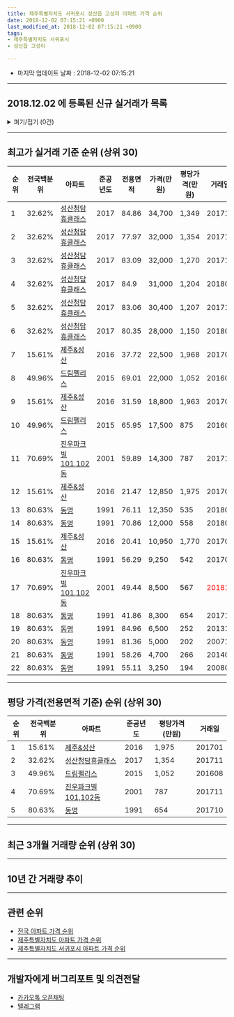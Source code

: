 ```yaml
---
title: 제주특별자치도 서귀포시 성산읍 고성리 아파트 가격 순위
date: 2018-12-02 07:15:21 +0900
last_modified_at: 2018-12-02 07:15:21 +0900
tags:
- 제주특별자치도 서귀포시
- 성산읍 고성리

---
```


* 마지막 업데이트 날짜 : 2018-12-02 07:15:21

---

## 2018.12.02 에 등록된 신규 실거래가 목록

<details>
<summary>펴기/접기 (0건)</summary>
<div markdown="1">

|아파트|전국백분위|준공년도|전용면적|가격(만원)|평당가격(만원)|거래일|
|---|---|---|---|---|---|---|
|없음|||||||


</div>
</details>

---

## 최고가 실거래 기준 순위 (상위 30)


|순위|전국백분위|아파트|준공년도|전용면적|가격(만원)|평당가격(만원)|거래일|
|---|---|---|---|---|---|---|---|
|1|32.62%|[성산청담휴클래스](https://search.naver.com/search.naver?query=%EC%A0%9C%EC%A3%BC%ED%8A%B9%EB%B3%84%EC%9E%90%EC%B9%98%EB%8F%84+%EC%84%9C%EA%B7%80%ED%8F%AC%EC%8B%9C+%EC%84%B1%EC%82%B0%EC%9D%8D+%EA%B3%A0%EC%84%B1%EB%A6%AC+%EC%84%B1%EC%82%B0%EC%B2%AD%EB%8B%B4%ED%9C%B4%ED%81%B4%EB%9E%98%EC%8A%A4)|2017|84.86|34,700|1,349|201712|
|2|32.62%|[성산청담휴클래스](https://search.naver.com/search.naver?query=%EC%A0%9C%EC%A3%BC%ED%8A%B9%EB%B3%84%EC%9E%90%EC%B9%98%EB%8F%84+%EC%84%9C%EA%B7%80%ED%8F%AC%EC%8B%9C+%EC%84%B1%EC%82%B0%EC%9D%8D+%EA%B3%A0%EC%84%B1%EB%A6%AC+%EC%84%B1%EC%82%B0%EC%B2%AD%EB%8B%B4%ED%9C%B4%ED%81%B4%EB%9E%98%EC%8A%A4)|2017|77.97|32,000|1,354|201711|
|3|32.62%|[성산청담휴클래스](https://search.naver.com/search.naver?query=%EC%A0%9C%EC%A3%BC%ED%8A%B9%EB%B3%84%EC%9E%90%EC%B9%98%EB%8F%84+%EC%84%9C%EA%B7%80%ED%8F%AC%EC%8B%9C+%EC%84%B1%EC%82%B0%EC%9D%8D+%EA%B3%A0%EC%84%B1%EB%A6%AC+%EC%84%B1%EC%82%B0%EC%B2%AD%EB%8B%B4%ED%9C%B4%ED%81%B4%EB%9E%98%EC%8A%A4)|2017|83.09|32,000|1,270|201711|
|4|32.62%|[성산청담휴클래스](https://search.naver.com/search.naver?query=%EC%A0%9C%EC%A3%BC%ED%8A%B9%EB%B3%84%EC%9E%90%EC%B9%98%EB%8F%84+%EC%84%9C%EA%B7%80%ED%8F%AC%EC%8B%9C+%EC%84%B1%EC%82%B0%EC%9D%8D+%EA%B3%A0%EC%84%B1%EB%A6%AC+%EC%84%B1%EC%82%B0%EC%B2%AD%EB%8B%B4%ED%9C%B4%ED%81%B4%EB%9E%98%EC%8A%A4)|2017|84.9|31,000|1,204|201805|
|5|32.62%|[성산청담휴클래스](https://search.naver.com/search.naver?query=%EC%A0%9C%EC%A3%BC%ED%8A%B9%EB%B3%84%EC%9E%90%EC%B9%98%EB%8F%84+%EC%84%9C%EA%B7%80%ED%8F%AC%EC%8B%9C+%EC%84%B1%EC%82%B0%EC%9D%8D+%EA%B3%A0%EC%84%B1%EB%A6%AC+%EC%84%B1%EC%82%B0%EC%B2%AD%EB%8B%B4%ED%9C%B4%ED%81%B4%EB%9E%98%EC%8A%A4)|2017|83.06|30,400|1,207|201710|
|6|32.62%|[성산청담휴클래스](https://search.naver.com/search.naver?query=%EC%A0%9C%EC%A3%BC%ED%8A%B9%EB%B3%84%EC%9E%90%EC%B9%98%EB%8F%84+%EC%84%9C%EA%B7%80%ED%8F%AC%EC%8B%9C+%EC%84%B1%EC%82%B0%EC%9D%8D+%EA%B3%A0%EC%84%B1%EB%A6%AC+%EC%84%B1%EC%82%B0%EC%B2%AD%EB%8B%B4%ED%9C%B4%ED%81%B4%EB%9E%98%EC%8A%A4)|2017|80.35|28,000|1,150|201801|
|7|15.61%|[제주&성산](https://search.naver.com/search.naver?query=%EC%A0%9C%EC%A3%BC%ED%8A%B9%EB%B3%84%EC%9E%90%EC%B9%98%EB%8F%84+%EC%84%9C%EA%B7%80%ED%8F%AC%EC%8B%9C+%EC%84%B1%EC%82%B0%EC%9D%8D+%EA%B3%A0%EC%84%B1%EB%A6%AC+%EC%A0%9C%EC%A3%BC%26%EC%84%B1%EC%82%B0)|2016|37.72|22,500|1,968|201701|
|8|49.96%|[드림펠리스](https://search.naver.com/search.naver?query=%EC%A0%9C%EC%A3%BC%ED%8A%B9%EB%B3%84%EC%9E%90%EC%B9%98%EB%8F%84+%EC%84%9C%EA%B7%80%ED%8F%AC%EC%8B%9C+%EC%84%B1%EC%82%B0%EC%9D%8D+%EA%B3%A0%EC%84%B1%EB%A6%AC+%EB%93%9C%EB%A6%BC%ED%8E%A0%EB%A6%AC%EC%8A%A4)|2015|69.01|22,000|1,052|201608|
|9|15.61%|[제주&성산](https://search.naver.com/search.naver?query=%EC%A0%9C%EC%A3%BC%ED%8A%B9%EB%B3%84%EC%9E%90%EC%B9%98%EB%8F%84+%EC%84%9C%EA%B7%80%ED%8F%AC%EC%8B%9C+%EC%84%B1%EC%82%B0%EC%9D%8D+%EA%B3%A0%EC%84%B1%EB%A6%AC+%EC%A0%9C%EC%A3%BC%26%EC%84%B1%EC%82%B0)|2016|31.59|18,800|1,963|201702|
|10|49.96%|[드림펠리스](https://search.naver.com/search.naver?query=%EC%A0%9C%EC%A3%BC%ED%8A%B9%EB%B3%84%EC%9E%90%EC%B9%98%EB%8F%84+%EC%84%9C%EA%B7%80%ED%8F%AC%EC%8B%9C+%EC%84%B1%EC%82%B0%EC%9D%8D+%EA%B3%A0%EC%84%B1%EB%A6%AC+%EB%93%9C%EB%A6%BC%ED%8E%A0%EB%A6%AC%EC%8A%A4)|2015|65.95|17,500|875|201605|
|11|70.69%|[진우파크빌101,102동](https://search.naver.com/search.naver?query=%EC%A0%9C%EC%A3%BC%ED%8A%B9%EB%B3%84%EC%9E%90%EC%B9%98%EB%8F%84+%EC%84%9C%EA%B7%80%ED%8F%AC%EC%8B%9C+%EC%84%B1%EC%82%B0%EC%9D%8D+%EA%B3%A0%EC%84%B1%EB%A6%AC+%EC%A7%84%EC%9A%B0%ED%8C%8C%ED%81%AC%EB%B9%8C101%2C102%EB%8F%99)|2001|59.89|14,300|787|201711|
|12|15.61%|[제주&성산](https://search.naver.com/search.naver?query=%EC%A0%9C%EC%A3%BC%ED%8A%B9%EB%B3%84%EC%9E%90%EC%B9%98%EB%8F%84+%EC%84%9C%EA%B7%80%ED%8F%AC%EC%8B%9C+%EC%84%B1%EC%82%B0%EC%9D%8D+%EA%B3%A0%EC%84%B1%EB%A6%AC+%EC%A0%9C%EC%A3%BC%26%EC%84%B1%EC%82%B0)|2016|21.47|12,850|1,975|201701|
|13|80.63%|[동명](https://search.naver.com/search.naver?query=%EC%A0%9C%EC%A3%BC%ED%8A%B9%EB%B3%84%EC%9E%90%EC%B9%98%EB%8F%84+%EC%84%9C%EA%B7%80%ED%8F%AC%EC%8B%9C+%EC%84%B1%EC%82%B0%EC%9D%8D+%EA%B3%A0%EC%84%B1%EB%A6%AC+%EB%8F%99%EB%AA%85)|1991|76.11|12,350|535|201804|
|14|80.63%|[동명](https://search.naver.com/search.naver?query=%EC%A0%9C%EC%A3%BC%ED%8A%B9%EB%B3%84%EC%9E%90%EC%B9%98%EB%8F%84+%EC%84%9C%EA%B7%80%ED%8F%AC%EC%8B%9C+%EC%84%B1%EC%82%B0%EC%9D%8D+%EA%B3%A0%EC%84%B1%EB%A6%AC+%EB%8F%99%EB%AA%85)|1991|70.86|12,000|558|201802|
|15|15.61%|[제주&성산](https://search.naver.com/search.naver?query=%EC%A0%9C%EC%A3%BC%ED%8A%B9%EB%B3%84%EC%9E%90%EC%B9%98%EB%8F%84+%EC%84%9C%EA%B7%80%ED%8F%AC%EC%8B%9C+%EC%84%B1%EC%82%B0%EC%9D%8D+%EA%B3%A0%EC%84%B1%EB%A6%AC+%EC%A0%9C%EC%A3%BC%26%EC%84%B1%EC%82%B0)|2016|20.41|10,950|1,770|201701|
|16|80.63%|[동명](https://search.naver.com/search.naver?query=%EC%A0%9C%EC%A3%BC%ED%8A%B9%EB%B3%84%EC%9E%90%EC%B9%98%EB%8F%84+%EC%84%9C%EA%B7%80%ED%8F%AC%EC%8B%9C+%EC%84%B1%EC%82%B0%EC%9D%8D+%EA%B3%A0%EC%84%B1%EB%A6%AC+%EB%8F%99%EB%AA%85)|1991|56.29|9,250|542|201709|
|17|70.69%|[진우파크빌101,102동](https://search.naver.com/search.naver?query=%EC%A0%9C%EC%A3%BC%ED%8A%B9%EB%B3%84%EC%9E%90%EC%B9%98%EB%8F%84+%EC%84%9C%EA%B7%80%ED%8F%AC%EC%8B%9C+%EC%84%B1%EC%82%B0%EC%9D%8D+%EA%B3%A0%EC%84%B1%EB%A6%AC+%EC%A7%84%EC%9A%B0%ED%8C%8C%ED%81%AC%EB%B9%8C101%2C102%EB%8F%99)|2001|49.44|8,500|567|<span style="color:red">201811</span>|
|18|80.63%|[동명](https://search.naver.com/search.naver?query=%EC%A0%9C%EC%A3%BC%ED%8A%B9%EB%B3%84%EC%9E%90%EC%B9%98%EB%8F%84+%EC%84%9C%EA%B7%80%ED%8F%AC%EC%8B%9C+%EC%84%B1%EC%82%B0%EC%9D%8D+%EA%B3%A0%EC%84%B1%EB%A6%AC+%EB%8F%99%EB%AA%85)|1991|41.86|8,300|654|201710|
|19|80.63%|[동명](https://search.naver.com/search.naver?query=%EC%A0%9C%EC%A3%BC%ED%8A%B9%EB%B3%84%EC%9E%90%EC%B9%98%EB%8F%84+%EC%84%9C%EA%B7%80%ED%8F%AC%EC%8B%9C+%EC%84%B1%EC%82%B0%EC%9D%8D+%EA%B3%A0%EC%84%B1%EB%A6%AC+%EB%8F%99%EB%AA%85)|1991|84.96|6,500|252|201310|
|20|80.63%|[동명](https://search.naver.com/search.naver?query=%EC%A0%9C%EC%A3%BC%ED%8A%B9%EB%B3%84%EC%9E%90%EC%B9%98%EB%8F%84+%EC%84%9C%EA%B7%80%ED%8F%AC%EC%8B%9C+%EC%84%B1%EC%82%B0%EC%9D%8D+%EA%B3%A0%EC%84%B1%EB%A6%AC+%EB%8F%99%EB%AA%85)|1991|81.36|5,000|202|200710|
|21|80.63%|[동명](https://search.naver.com/search.naver?query=%EC%A0%9C%EC%A3%BC%ED%8A%B9%EB%B3%84%EC%9E%90%EC%B9%98%EB%8F%84+%EC%84%9C%EA%B7%80%ED%8F%AC%EC%8B%9C+%EC%84%B1%EC%82%B0%EC%9D%8D+%EA%B3%A0%EC%84%B1%EB%A6%AC+%EB%8F%99%EB%AA%85)|1991|58.26|4,700|266|201407|
|22|80.63%|[동명](https://search.naver.com/search.naver?query=%EC%A0%9C%EC%A3%BC%ED%8A%B9%EB%B3%84%EC%9E%90%EC%B9%98%EB%8F%84+%EC%84%9C%EA%B7%80%ED%8F%AC%EC%8B%9C+%EC%84%B1%EC%82%B0%EC%9D%8D+%EA%B3%A0%EC%84%B1%EB%A6%AC+%EB%8F%99%EB%AA%85)|1991|55.11|3,250|194|200803|


---

## 평당 가격(전용면적 기준) 순위 (상위 30)


|순위|전국백분위|아파트|준공년도|평당가격(만원)|거래일|
|---|---|---|---|---|---|
|1|15.61%|[제주&성산](https://search.naver.com/search.naver?query=%EC%A0%9C%EC%A3%BC%ED%8A%B9%EB%B3%84%EC%9E%90%EC%B9%98%EB%8F%84+%EC%84%9C%EA%B7%80%ED%8F%AC%EC%8B%9C+%EC%84%B1%EC%82%B0%EC%9D%8D+%EA%B3%A0%EC%84%B1%EB%A6%AC+%EC%A0%9C%EC%A3%BC%26%EC%84%B1%EC%82%B0)|2016|1,975|201701|
|2|32.62%|[성산청담휴클래스](https://search.naver.com/search.naver?query=%EC%A0%9C%EC%A3%BC%ED%8A%B9%EB%B3%84%EC%9E%90%EC%B9%98%EB%8F%84+%EC%84%9C%EA%B7%80%ED%8F%AC%EC%8B%9C+%EC%84%B1%EC%82%B0%EC%9D%8D+%EA%B3%A0%EC%84%B1%EB%A6%AC+%EC%84%B1%EC%82%B0%EC%B2%AD%EB%8B%B4%ED%9C%B4%ED%81%B4%EB%9E%98%EC%8A%A4)|2017|1,354|201711|
|3|49.96%|[드림펠리스](https://search.naver.com/search.naver?query=%EC%A0%9C%EC%A3%BC%ED%8A%B9%EB%B3%84%EC%9E%90%EC%B9%98%EB%8F%84+%EC%84%9C%EA%B7%80%ED%8F%AC%EC%8B%9C+%EC%84%B1%EC%82%B0%EC%9D%8D+%EA%B3%A0%EC%84%B1%EB%A6%AC+%EB%93%9C%EB%A6%BC%ED%8E%A0%EB%A6%AC%EC%8A%A4)|2015|1,052|201608|
|4|70.69%|[진우파크빌101,102동](https://search.naver.com/search.naver?query=%EC%A0%9C%EC%A3%BC%ED%8A%B9%EB%B3%84%EC%9E%90%EC%B9%98%EB%8F%84+%EC%84%9C%EA%B7%80%ED%8F%AC%EC%8B%9C+%EC%84%B1%EC%82%B0%EC%9D%8D+%EA%B3%A0%EC%84%B1%EB%A6%AC+%EC%A7%84%EC%9A%B0%ED%8C%8C%ED%81%AC%EB%B9%8C101%2C102%EB%8F%99)|2001|787|201711|
|5|80.63%|[동명](https://search.naver.com/search.naver?query=%EC%A0%9C%EC%A3%BC%ED%8A%B9%EB%B3%84%EC%9E%90%EC%B9%98%EB%8F%84+%EC%84%9C%EA%B7%80%ED%8F%AC%EC%8B%9C+%EC%84%B1%EC%82%B0%EC%9D%8D+%EA%B3%A0%EC%84%B1%EB%A6%AC+%EB%8F%99%EB%AA%85)|1991|654|201710|


---

## 최근 3개월 거래량 순위 (상위 30)


<div style="width:100%;">
    <canvas id="deal_count_ranking" height="250"></canvas>
</div>


<script>
new Chart(document.getElementById("deal_count_ranking"), {
    type: 'horizontalBar',
    data: {
        labels: ['진우파크빌101,102동'],
        datasets: [{
            label: '실거래 수',
            data: [1],
            borderColor: "rgba(255, 0, 128, 1)",
            backgroundColor: "rgba(255, 0, 128, 0.5)",
            fill: false,
        }]
    },
    options: {
        responsive: true,
        title: {
            display: true,
            text: '최근 3개월 거래량 순위'
        },
        tooltips: {
            mode: 'index',
            intersect: false,
            callbacks: {
                title: function(tooltipItems, data) {
                    return "실거래 수:";
                },
                label: function(tooltipItem, data) {
                    return data.labels[tooltipItem.index] + ": " + tooltipItem.xLabel;
                }
            }
        },
        hover: {
            mode: 'nearest',
            intersect: true
        },
        scales: {
            xAxes: [{
                display: true,
                scaleLabel: {
                    display: true,
                    labelString: '실거래 수'
                },
                ticks: {
                    suggestedMin: 0,
                }
            }],
            yAxes: [{
                display: true,
                ticks: {
                    autoSkip: false,
                    callback: function(value, index, values) {
                        if (value.length > 15)
                            return value.substr(0, 13) + "...";
                        else
                            return value;
                    }
                },
                scaleLabel: {
                    display: false,
                }
            }]
        }
    }
});

</script>


---

## 10년 간 거래량 추이


<div style="width:100%;">
    <canvas id="deal_progress" height="250"></canvas>
</div>

<script>
new Chart(document.getElementById("deal_progress"), {
    type: 'line',
    data: {
        labels: ['200812','200901','200902','200903','200904','200905','200906','200907','200908','200909','200910','200911','200912','201001','201002','201003','201004','201005','201006','201007','201008','201009','201010','201011','201012','201101','201102','201103','201104','201105','201106','201107','201108','201109','201110','201111','201112','201201','201202','201203','201204','201205','201206','201207','201208','201209','201210','201211','201212','201301','201302','201303','201304','201305','201306','201307','201308','201309','201310','201311','201312','201401','201402','201403','201404','201405','201406','201407','201408','201409','201410','201411','201412','201501','201502','201503','201504','201505','201506','201507','201508','201509','201510','201511','201512','201601','201602','201603','201604','201605','201606','201607','201608','201609','201610','201611','201612','201701','201702','201703','201704','201705','201706','201707','201708','201709','201710','201711','201712','201801','201802','201803','201804','201805','201806','201807','201808','201809','201810','201811','201812'],
        datasets: [{
            label: '실거래 수',
            pointRadius: 1,
            data: [1, 1, 2, 0, 1, 1, 0, 1, 0, 0, 0, 0, 2, 2, 1, 2, 0, 0, 0, 0, 2, 0, 1, 2, 2, 3, 1, 1, 0, 0, 0, 1, 1, 0, 0, 1, 3, 1, 2, 0, 0, 1, 0, 0, 0, 0, 1, 3, 4, 1, 2, 0, 1, 1, 0, 0, 0, 1, 1, 1, 0, 1, 0, 1, 0, 1, 0, 1, 1, 0, 1, 0, 1, 1, 0, 0, 2, 5, 3, 1, 1, 0, 2, 0, 1, 0, 0, 1, 0, 1, 0, 0, 1, 0, 1, 0, 0, 17, 6, 3, 5, 0, 1, 0, 1, 4, 8, 6, 3, 4, 2, 1, 1, 2, 1, 0, 1, 1, 0, 1, 0],
            borderColor: "rgba(255, 201, 14, 1)",
            backgroundColor: "rgba(255, 201, 14, 0.5)",
            fill: true,
        }]
    },
    options: {
        responsive: true,
        title: {
            display: true,
            text: '10년간 거래량 추이'
        },
        tooltips: {
            mode: 'index',
            intersect: false,
        },
        hover: {
            mode: 'nearest',
            intersect: true
        },
        scales: {
            xAxes: [{
                display: true,
                scaleLabel: {
                    display: true,
                    labelString: '년/월'
                }
            }],
            yAxes: [{
                display: true,
                ticks: {
                    suggestedMin: 0,
                },
                scaleLabel: {
                    display: true,
                    labelString: '실거래 수'
                }
            }]
        }
    }
});

</script>


---

## 관련 순위

- [전국 아파트 가격 순위](https://inasie.github.io/apt-ranking/전국)
- [제주특별자치도 아파트 가격 순위](https://inasie.github.io/apt-ranking/제주특별자치도)
- [제주특별자치도 서귀포시 아파트 가격 순위](https://inasie.github.io/apt-ranking/제주특별자치도-서귀포시)


---

## 개발자에게 버그리포트 및 의견전달

- [카카오톡 오픈채팅](https://open.kakao.com/o/gLJUAP4)
- [텔레그램](https://t.me/inasie)

